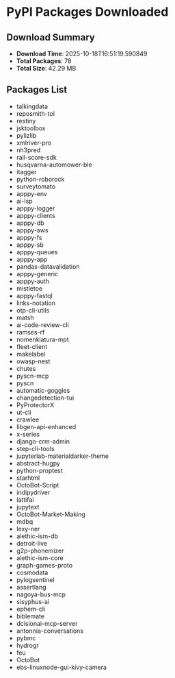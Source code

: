 # PyPI Packages Downloaded

## Download Summary
- **Download Time**: 2025-10-18T16:51:19.590849
- **Total Packages**: 78
- **Total Size**: 42.29 MB

## Packages List
- talkingdata
- reposmith-tol
- restiny
- jsktoolbox
- pylizlib
- xmlriver-pro
- nh3pred
- rail-score-sdk
- husqvarna-automower-ble
- itagger
- python-roborock
- surveytomato
- apppy-env
- ai-lsp
- apppy-logger
- apppy-clients
- apppy-db
- apppy-aws
- apppy-fs
- apppy-sb
- apppy-queues
- apppy-app
- pandas-datavalidation
- apppy-generic
- apppy-auth
- mistletoe
- apppy-fastql
- links-notation
- otp-cli-utils
- matsh
- ai-code-review-cli
- ramses-rf
- nomenklatura-mpt
- fleet-client
- makelabel
- owasp-nest
- chutes
- pyscn-mcp
- pyscn
- automatic-goggles
- changedetection-tui
- PyProtectorX
- ut-cli
- crawlee
- libgen-api-enhanced
- x-series
- django-crm-admin
- step-cli-tools
- jupyterlab-materialdarker-theme
- abstract-hugpy
- python-proptest
- starhtml
- OctoBot-Script
- indipydriver
- lattifai
- jupytext
- OctoBot-Market-Making
- mdbq
- lexy-ner
- alethic-ism-db
- detroit-live
- g2p-phonemizer
- alethic-ism-core
- graph-games-proto
- cosmodata
- pylogsentinel
- assertlang
- nagoya-bus-mcp
- sisyphus-ai
- ephem-cli
- biblemate
- dcisionai-mcp-server
- antonnia-conversations
- pybmc
- hydrogr
- feu
- OctoBot
- ebs-linuxnode-gui-kivy-camera

